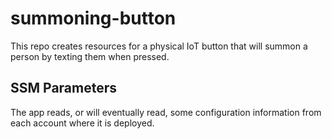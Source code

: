 # summoning-button

This repo creates resources for a physical IoT button that will summon a person by texting them when pressed.

## SSM Parameters

The app reads, or will eventually read, some configuration information from each account where it is deployed.
